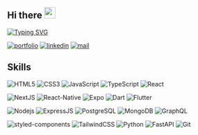 ## Hi there <img src="https://media.giphy.com/media/hvRJCLFzcasrR4ia7z/giphy.gif" width="26">

[![Typing SVG](https://readme-typing-svg.demolab.com?font=Ubuntu+Mono&size=30&pause=1000&color=0E8388&center=true&vCenter=true&width=450&lines=I'm+Mohammed+Shousha;Software+Engineer;Passionate+Learner)](https://git.io/typing-svg)

[![portfolio](https://img.shields.io/badge/portfolio-000?style=for-the-badge&logo=About.me&logoColor=white)](https://portfolio-mohammed-shousha.vercel.app/)
[![linkedin](https://img.shields.io/badge/LinkedIn-0077B5?style=for-the-badge&logo=linkedin&logoColor=white)](https://www.linkedin.com/in/mohammed-m-shousha/)
[![mail](https://img.shields.io/badge/Email-D14836?style=for-the-badge&logo=gmail&logoColor=white)](mailto:mshousha29@gmail.com)

## Skills
![HTML5](https://img.shields.io/badge/HTML5-E34F26?style=for-the-badge&logo=html5&logoColor=white)
![CSS3](https://img.shields.io/badge/CSS3-1572B6?style=for-the-badge&logo=css3&logoColor=white)
![JavaScript](https://img.shields.io/badge/JavaScript-F7DF1E?style=for-the-badge&logo=JavaScript&logoColor=black)
![TypeScript](https://img.shields.io/badge/TypeScript-007ACC?style=for-the-badge&logo=typescript&logoColor=white)
![React](https://img.shields.io/badge/React-20232A?style=for-the-badge&logo=react&logoColor=61DAFB)

![NextJS](https://img.shields.io/badge/Next.js-000?logo=nextdotjs&logoColor=fff&style=for-the-badge)
![React-Native](https://img.shields.io/badge/React_Native-20232A?style=for-the-badge&logo=react&logoColor=white)
![Expo](https://img.shields.io/badge/Expo-000020?style=for-the-badge&logo=expo&logoColor=white)
![Dart](https://img.shields.io/badge/Dart-0175C2?style=for-the-badge&logo=dart&logoColor=white)
![Flutter](https://img.shields.io/badge/Flutter-02569B?style=for-the-badge&logo=flutter&logoColor=white)

![Nodejs](https://img.shields.io/badge/Node.js-339933?style=for-the-badge&logo=node.js&logoColor=white)
![ExpressJS](https://img.shields.io/badge/Express.js-000?style=for-the-badge&logo=express&logoColor=white)
![PostgreSQL](https://img.shields.io/badge/PostgreSQL-4169E1?style=for-the-badge&logo=postgresql&logoColor=white)
![MongoDB](https://img.shields.io/badge/MongoDB-47A248?style=for-the-badge&logo=mongodb&logoColor=white)
![GraphQL](https://img.shields.io/badge/GraphQl-E10098?style=for-the-badge&logo=graphql&logoColor=white)

![styled-components](https://img.shields.io/badge/styled--components-DB7093?style=for-the-badge&logo=styled-components&logoColor=white)
![TailwindCSS](https://img.shields.io/badge/Tailwind_CSS-06B6D4?style=for-the-badge&logo=tailwind-css&logoColor=white)
![Python](https://img.shields.io/badge/Python-3776AB?style=for-the-badge&logo=python&logoColor=white)
![FastAPI](https://img.shields.io/badge/fastapi-009688?style=for-the-badge&logo=FASTAPI&logoColor=white)
![Git](https://img.shields.io/badge/GIT-F05032?style=for-the-badge&logo=git&logoColor=white)

